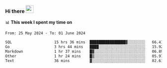 ### Hi there <a href="https://www.gautamkrishnar.com/"><img src="https://media.giphy.com/media/hvRJCLFzcasrR4ia7z/giphy.gif" width="25px"></a>

📊 **This week I spent my time on**

<!--START_SECTION:waka-->

```txt
From: 25 May 2024 - To: 01 June 2024

SQL                   15 hrs 36 mins  ████████████████▓░░░░░░░░   66.41 %
Go                    3 hrs 44 mins   ████░░░░░░░░░░░░░░░░░░░░░   15.92 %
Markdown              1 hr 37 mins    █▓░░░░░░░░░░░░░░░░░░░░░░░   06.89 %
Other                 1 hr 24 mins    █▒░░░░░░░░░░░░░░░░░░░░░░░   05.97 %
Text                  36 mins         ▓░░░░░░░░░░░░░░░░░░░░░░░░   02.61 %
```

<!--END_SECTION:waka-->
